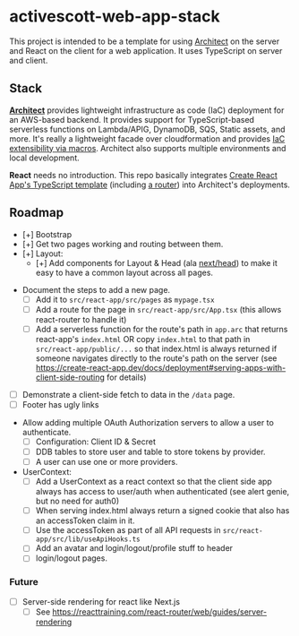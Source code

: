 # activescott-web-app-stack

This project is intended to be a template for using [Architect](https://arc.codes/) on the server and React on the client for a web application. It uses TypeScript on server and client.

## Stack

**[Architect](https://arc.codes/)** provides lightweight infrastructure as code (IaC) deployment for an AWS-based backend. It provides support for TypeScript-based serverless functions on Lambda/APIG, DynamoDB, SQS, Static assets, and more. It's really a lightweight facade over cloudformation and provides [IaC extensibility via macros](https://arc.codes/primitives/macros).
Architect also supports multiple environments and local development.

**React** needs no introduction. This repo basically integrates [Create React App's TypeScript template](https://create-react-app.dev/docs/adding-typescript/) (including [a router](https://create-react-app.dev/docs/adding-a-router)) into Architect's deployments.

## Roadmap

- [+] Bootstrap
- [+] Get two pages working and routing between them.
- [+] Layout:
  - [+] Add components for Layout & Head (ala [next/head](https://nextjs.org/docs/api-reference/next/head)) to make it easy to have a common layout across all pages.

* Document the steps to add a new page.
  - [ ] Add it to `src/react-app/src/pages` as `mypage.tsx`
  - [ ] Add a route for the page in `src/react-app/src/App.tsx` (this allows react-router to handle it)
  - [ ] Add a serverless function for the route's path in `app.arc` that returns react-app's `index.html` OR copy `index.html` to that path in `src/react-app/public/...` so that index.html is always returned if someone navigates directly to the route's path on the server (see https://create-react-app.dev/docs/deployment#serving-apps-with-client-side-routing for details)

* [ ] Demonstrate a client-side fetch to data in the `/data` page.
* [ ] Footer has ugly links

* Allow adding multiple OAuth Authorization servers to allow a user to authenticate.
  - [ ] Configuration: Client ID & Secret
  - [ ] DDB tables to store user and table to store tokens by provider.
  - [ ] A user can use one or more providers.

* UserContext:
  - [ ] Add a UserContext as a react context so that the client side app always has access to user/auth when authenticated (see alert genie, but no need for auth0)
  - [ ] When serving index.html always return a signed cookie that also has an accessToken claim in it.
  - [ ] Use the accessToken as part of all API requests in `src/react-app/src/lib/useApiHooks.ts`
  - [ ] Add an avatar and login/logout/profile stuff to header
  - [ ] login/logout pages.

### Future

- [ ] Server-side rendering for react like Next.js
  - [ ] See https://reacttraining.com/react-router/web/guides/server-rendering

